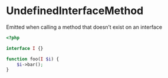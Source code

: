 # UndefinedInterfaceMethod

Emitted when calling a method that doesn’t exist on an interface

```php
<?php

interface I {}

function foo(I $i) {
    $i->bar();
}
```
